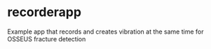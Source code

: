 # recorderapp

Example app that records and creates vibration at the same time for OSSEUS fracture detection
